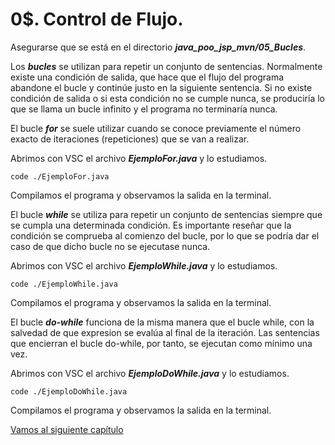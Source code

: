 # 0$. Control de Flujo.


Asegurarse que se está en el directorio ***java_poo_jsp_mvn/05_Bucles***.


Los ***bucles*** se utilizan para repetir un conjunto de sentencias. Normalmente existe una condición de salida, que hace que el flujo del programa abandone el bucle y continúe justo en la siguiente sentencia. Si no existe condición de salida o si esta condición no se cumple nunca, se produciría lo que se llama un bucle infinito y el programa no terminaría nunca.

El bucle ***for*** se suele utilizar cuando se conoce previamente el número exacto de iteraciones (repeticiones) que se van a realizar.

Abrimos con VSC el archivo ***EjemploFor.java*** y lo estudiamos.

```
code ./EjemploFor.java
```

Compilamos el programa y observamos la salida en la terminal.


El bucle ***while*** se utiliza para repetir un conjunto de sentencias siempre que se cumpla una determinada condición. Es importante reseñar que la condición se comprueba al comienzo del bucle, por lo que se podría dar el caso de que dicho bucle no se ejecutase nunca.


Abrimos con VSC el archivo ***EjemploWhile.java*** y lo estudiamos.

```
code ./EjemploWhile.java
```

Compilamos el programa y observamos la salida en la terminal.


El bucle ***do-while*** funciona de la misma manera que el bucle while, con la salvedad de que expresion se evalúa al final de la iteración. Las sentencias que encierran el bucle do-while, por tanto, se ejecutan como mínimo una vez.

Abrimos con VSC el archivo ***EjemploDoWhile.java*** y lo estudiamos.

```
code ./EjemploDoWhile.java
```

Compilamos el programa y observamos la salida en la terminal.



[Vamos al siguiente capítulo](../06_Arrays/_Contenido.md)

